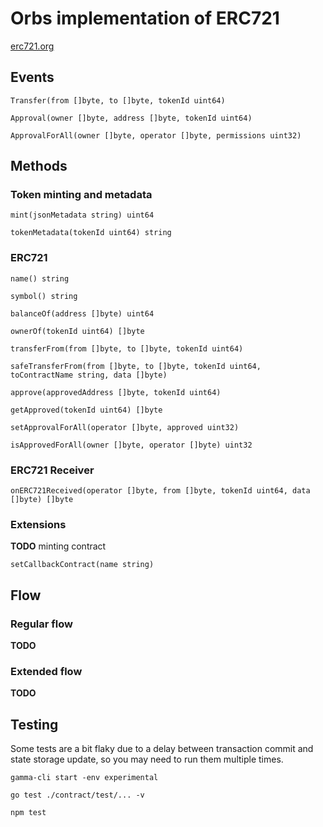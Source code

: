 # Orbs implementation of ERC721

[erc721.org](https://erc721.org)

## Events

`Transfer(from []byte, to []byte, tokenId uint64)`

`Approval(owner []byte, address []byte, tokenId uint64)`

`ApprovalForAll(owner []byte, operator []byte, permissions uint32)`

## Methods

### Token minting and metadata

`mint(jsonMetadata string) uint64`

`tokenMetadata(tokenId uint64) string`

### ERC721

`name() string`

`symbol() string`

`balanceOf(address []byte) uint64`

`ownerOf(tokenId uint64) []byte`

`transferFrom(from []byte, to []byte, tokenId uint64)`

`safeTransferFrom(from []byte, to []byte, tokenId uint64, toContractName string, data []byte)`

`approve(approvedAddress []byte, tokenId uint64)`

`getApproved(tokenId uint64) []byte`

`setApprovalForAll(operator []byte, approved uint32)`

`isApprovedForAll(owner []byte, operator []byte) uint32`

### ERC721 Receiver

`onERC721Received(operator []byte, from []byte, tokenId uint64, data []byte) []byte`

### Extensions

**TODO** minting contract

`setCallbackContract(name string)`

## Flow

### Regular flow

**TODO**

### Extended flow

**TODO**

## Testing

Some tests are a bit flaky due to a delay between transaction commit and state storage update, so you may need to run them multiple times.

```
gamma-cli start -env experimental
```

```
go test ./contract/test/... -v
```

```
npm test
```
